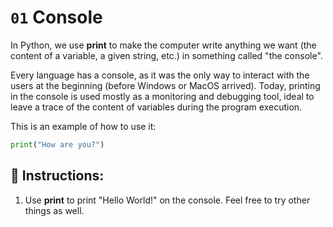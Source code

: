 # `01` Console

In Python, we use **print** to make the computer write anything we want (the content of a variable, a given string, etc.) in something called "the console".

Every language has a console, as it was the only way to interact with the users at the beginning (before Windows or MacOS arrived).
Today, printing in the console is used mostly as a monitoring and debugging tool, ideal to leave a trace of the content of variables during the program execution.

This is an example of how to use it:
```py
print("How are you?")
```

## 📝 Instructions:

1. Use **print** to print "Hello World!" on the console. Feel free to try other things as well.

